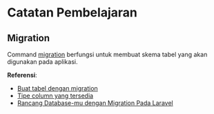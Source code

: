 # Catatan Pembelajaran

## Migration

Command [migration](https://laravel.com/docs/8.x/migrations#creating-tables) berfungsi untuk membuat skema tabel yang akan digunakan pada aplikasi.

**Referensi**:
- [Buat tabel dengan migration](https://laravel.com/docs/8.x/migrations#creating-tables)
- [Tipe column yang tersedia](https://laravel.com/docs/8.x/migrations#available-column-types)
- [Rancang Database-mu dengan Migration Pada Laravel](https://medium.com/easyread/rancang-database-mu-dengan-migration-pada-laravel-28d419d0089e)
